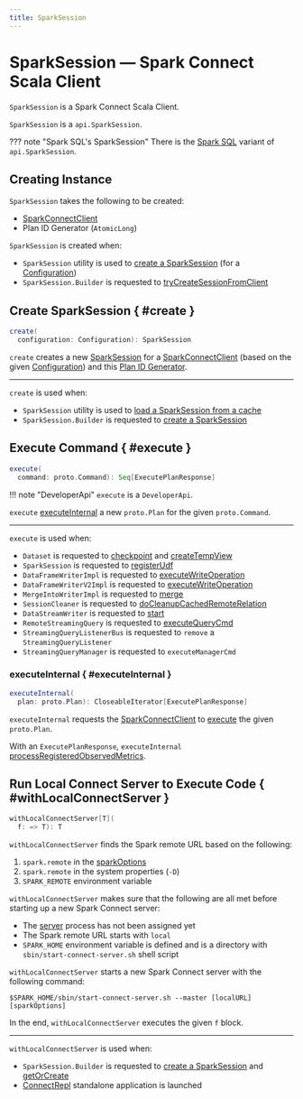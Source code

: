 ```yaml
---
title: SparkSession
---
```


# SparkSession &mdash; Spark Connect Scala Client

`SparkSession` is a Spark Connect Scala Client.

`SparkSession` is a `api.SparkSession`.

??? note "Spark SQL's SparkSession"
    There is the [Spark SQL](../sql/SparkSession.md) variant of `api.SparkSession`.

## Creating Instance

`SparkSession` takes the following to be created:

* <span id="client"> [SparkConnectClient](../client/SparkConnectClient.md)
* <span id="planIdGenerator"> Plan ID Generator (`AtomicLong`)

`SparkSession` is created when:

* `SparkSession` utility is used to [create a SparkSession](#create) (for a [Configuration](../client/Configuration.md))
* `SparkSession.Builder` is requested to [tryCreateSessionFromClient](SparkSession.Builder.md#tryCreateSessionFromClient)

## Create SparkSession { #create }

```scala
create(
  configuration: Configuration): SparkSession
```

`create` creates a new [SparkSession](#creating-instance) for a [SparkConnectClient](../client/Configuration.md#toSparkConnectClient) (based on the given [Configuration](../client/Configuration.md)) and this [Plan ID Generator](#planIdGenerator).

---

`create` is used when:

* `SparkSession` utility is used to [load a SparkSession from a cache](#sessions)
* `SparkSession.Builder` is requested to [create a SparkSession](SparkSession.Builder.md#create)

## Execute Command { #execute }

```scala
execute(
  command: proto.Command): Seq[ExecutePlanResponse]
```

!!! note "DeveloperApi"
    `execute` is a `DeveloperApi`.

`execute` [executeInternal](#executeInternal) a new `proto.Plan` for the given `proto.Command`.

---

`execute` is used when:

* `Dataset` is requested to [checkpoint](Dataset.md#checkpoint) and [createTempView](Dataset.md#createTempView)
* `SparkSession` is requested to [registerUdf](#registerUdf)
* `DataFrameWriterImpl` is requested to [executeWriteOperation](DataFrameWriterImpl.md#executeWriteOperation)
* `DataFrameWriterV2Impl` is requested to [executeWriteOperation](DataFrameWriterV2Impl.md#executeWriteOperation)
* `MergeIntoWriterImpl` is requested to [merge](MergeIntoWriterImpl.md#merge)
* `SessionCleaner` is requested to [doCleanupCachedRemoteRelation](SessionCleaner.md#doCleanupCachedRemoteRelation)
* `DataStreamWriter` is requested to [start](DataStreamWriter.md#start)
* `RemoteStreamingQuery` is requested to [executeQueryCmd](RemoteStreamingQuery.md#executeQueryCmd)
* `StreamingQueryListenerBus` is requested to `remove` a `StreamingQueryListener`
* `StreamingQueryManager` is requested to `executeManagerCmd`

### executeInternal { #executeInternal }

```scala
executeInternal(
  plan: proto.Plan): CloseableIterator[ExecutePlanResponse]
```

`executeInternal` requests the [SparkConnectClient](#client) to [execute](../client/SparkConnectClient.md#execute) the given `proto.Plan`.

With an `ExecutePlanResponse`, `executeInternal` [processRegisteredObservedMetrics](#processRegisteredObservedMetrics).

## Run Local Connect Server to Execute Code { #withLocalConnectServer }

```scala
withLocalConnectServer[T](
  f: => T): T
```

`withLocalConnectServer` finds the Spark remote URL based on the following:

1. `spark.remote` in the [sparkOptions](#sparkOptions)
1. `spark.remote` in the system properties (`-D`)
1. `SPARK_REMOTE` environment variable

`withLocalConnectServer` makes sure that the following are all met before starting up a new Spark Connect server:

* The [server](#server) process has not been assigned yet
* The Spark remote URL starts with `local`
* `SPARK_HOME` environment variable is defined and is a directory with `sbin/start-connect-server.sh` shell script

`withLocalConnectServer` starts a new Spark Connect server with the following command:

```text
$SPARK_HOME/sbin/start-connect-server.sh --master [localURL] [sparkOptions]
```

In the end, `withLocalConnectServer` executes the given `f` block.

---

`withLocalConnectServer` is used when:

* `SparkSession.Builder` is requested to [create a SparkSession](SparkSession.Builder.md#create) and [getOrCreate](SparkSession.Builder.md#getOrCreate)
* [ConnectRepl](ConnectRepl.md) standalone application is launched

